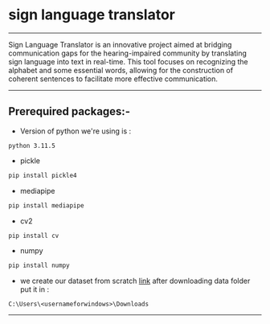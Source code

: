 # sign language translator
 
----
Sign Language Translator is an innovative project aimed at bridging communication gaps for the hearing-impaired community by translating sign language into text in real-time. This tool focuses on recognizing the alphabet and some essential words, allowing for the construction of coherent sentences to facilitate more effective communication.
 
---
## Prerequired packages:-

- Version of python we're using is :
``` 
python 3.11.5
```

- pickle
```python
pip install pickle4
```
- mediapipe  
```python
pip install mediapipe
```
 
- cv2
```python
pip install cv
```
 
- numpy 
```python
pip install numpy
```

- we create our dataset from scratch [link](https://studenteeluedu-my.sharepoint.com/:f:/g/personal/mouhamed20-00978_student_eelu_edu_eg/EqnguI9HjHxKv9SbRQhE08oBI0Qpg--gALd3evV8rLsRNQ?e=f1EDzz)
after downloading data folder put it in :
```
C:\Users\<usernameforwindows>\Downloads
```
---




